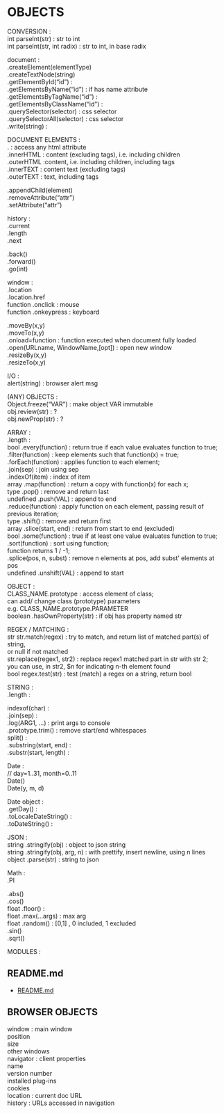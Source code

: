 # OBJECTS  
  
CONVERSION :   
int parseInt(str)		: str to int  
int parseInt(str, int radix)	: str to int, in base radix  
  
document :   
.createElement(elementType)  
.createTextNode(string)  
.getElementById(“id”)	:   
.getElementsByName(“id”)	: if has name attribute  
.getElementsByTagName(“id”) :   
.getElementsByClassName(“id”) :  
.querySelector(selector)	: css selector  
.querySelectorAll(selector)	:  css selector  
.write(string)			:   
  
DOCUMENT ELEMENTS :   
.<attribute>	: access any html attribute  
.innerHTML	: content (excluding tags), i.e. including children  
.outerHTML	:content, i.e. including children, including tags  
.innerTEXT	: content text (excluding tags)  
.outerTEXT	: text, including tags  
  
.appendChild(element)  
.removeAttribute(“attr”)  
.setAttribute(“attr”)  
  
history :   
.current  
.length  
.next  
  
.back()  
.forward()  
.go(int)  
  
window :   
.location  
.location.href  
function .onclick	: mouse  
function .onkeypress	: keyboard  
  
.moveBy(x,y)  
.moveTo(x,y)  
.onload=function	: function executed when document fully loaded  
.open(URLname, WindowName,[opt]) : open new window  
.resizeBy(x,y)  
.resizeTo(x,y)  
  
I/O :   
alert(string)	: browser alert msg  
  
(ANY) OBJECTS :   
Object.freeze(“VAR”)	: make object VAR immutable  
obj.review(str)		: ?  
obj.newProp(str)	: ?  
  
ARRAY :   
.length	:   
bool .every(function)	: return true if each value evaluates function to true;  
.filter(function)	: keep elements such that function(x) = true;  
.forEach(function)	: applies function to each element;  
.join(sep)		: join using sep  
.indexOf(item)	: index of item  
array .map(function)	: return a copy with function(x) for each x;  
type .pop()		: remove and return last  
undefined .push(VAL)	 : append to end  
.reduce(function)	: apply function on each element, passing result of previous iteration;  
type .shift()		: remove and return first  
array .slice(start, end) : return from start to end (excluded)  
bool .some(function)	: true if at least one value evaluates function to true;  
.sort(function)		: sort using function;  
			function returns 1 / -1;  
.splice(pos, n, subst)	: remove n elements at pos, add subst’ elements at pos  
undefined .unshift(VAL) : append to start   
  
OBJECT :   
CLASS_NAME.prototype	: access element of class;  
				can add/ change class (prototype) parameters  
e.g. CLASS_NAME.prototype.PARAMETER  
boolean .hasOwnProperty(str)	: if obj has property named str  
  
REGEX / MATCHING :   
str str.match(regex)	: try to match, and return list of matched part(s) of string,  
or null if not matched  
str.replace(regex1, str2)	: replace regex1 matched part in str with str 2;  
			you can use, in str2, $n for indicating n-th element found  
bool regex.test(str)	: test (match) a regex on a string, return bool  
  
STRING :   
.length	:   
  
indexof(char)		:   
.join(sep)		:   
.log(ARG1, …)	: print args to console  
.prototype.trim()	: remove start/end whitespaces  
split()			:   
.substring(start, end)	:   
.substr(start, length)	:   
  
Date :   
// day=1..31, month=0..11  
Date()  
Date(y, m, d)  
  
Date object :   
.getDay()		:   
.toLocaleDateString()	:   
.toDateString()		:   
  
JSON :   
string .stringify(obj)	: object to json string  
string .stringify(obj, arg, n) : with prettify, insert newline, using n lines  
object .parse(str)	: string to json  
  
Math :   
.PI  
  
.abs()  
.cos()  
float .floor()		:   
float .max(...args)	: max arg  
float .random()	: [0,1] , 0 included, 1 excluded  
.sin()  
.sqrt()  
  
MODULES :   
  
  


## README.md  
*	[README.md](./README.md)  

## BROWSER OBJECTS

window : main window  
position  
size  
other windows  
navigator : client properties  
name  
version number  
installed plug-ins  
cookies  
location : current doc URL  
history : URLs accessed in navigation  


